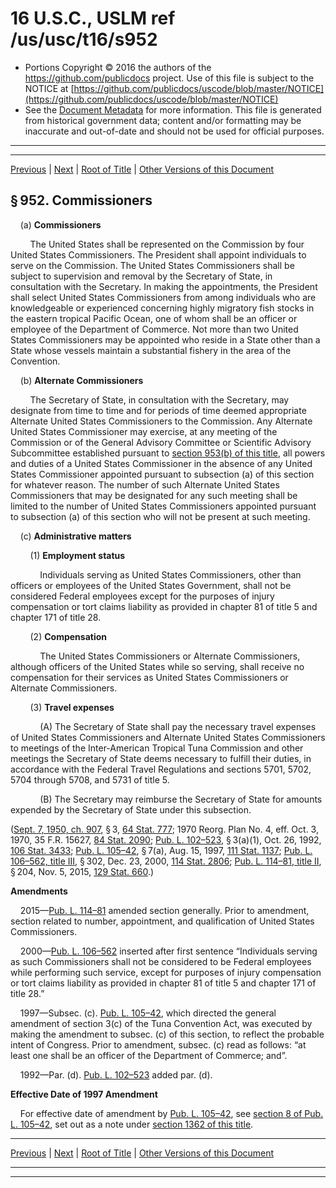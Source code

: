 ---
---

# 16 U.S.C., USLM ref /us/usc/t16/s952

* Portions Copyright © 2016 the authors of the https://github.com/publicdocs project.
  Use of this file is subject to the NOTICE at [https://github.com/publicdocs/uscode/blob/master/NOTICE](https://github.com/publicdocs/uscode/blob/master/NOTICE)
* See the [Document Metadata](././../../../..//README.md) for more information.
  This file is generated from historical government data; content and/or formatting may be inaccurate and out-of-date and should not be used for official purposes.

----------
----------

[Previous](./../../../..//us/usc/t16/ch16/m__us_usc_t16_s951.md) | [Next](./../../../..//us/usc/t16/ch16/m__us_usc_t16_s953.md) | [Root of Title](./../../../../) | [Other Versions of this Document](https://publicdocs.github.io/go/links?ns=uslm&ref=%2Fus%2Fusc%2Ft16%2Fs952)

## § 952. Commissioners

    (a) __Commissioners__ 

        The United States shall be represented on the Commission by four United States Commissioners. The President shall appoint individuals to serve on the Commission. The United States Commissioners shall be subject to supervision and removal by the Secretary of State, in consultation with the Secretary. In making the appointments, the President shall select United States Commissioners from among individuals who are knowledgeable or experienced concerning highly migratory fish stocks in the eastern tropical Pacific Ocean, one of whom shall be an officer or employee of the Department of Commerce. Not more than two United States Commissioners may be appointed who reside in a State other than a State whose vessels maintain a substantial fishery in the area of the Convention.

    (b) __Alternate Commissioners__ 

        The Secretary of State, in consultation with the Secretary, may designate from time to time and for periods of time deemed appropriate Alternate United States Commissioners to the Commission. Any Alternate United States Commissioner may exercise, at any meeting of the Commission or of the General Advisory Committee or Scientific Advisory Subcommittee established pursuant to [section 953(b) of this title][/us/usc/t16/s953/b], all powers and duties of a United States Commissioner in the absence of any United States Commissioner appointed pursuant to subsection (a) of this section for whatever reason. The number of such Alternate United States Commissioners that may be designated for any such meeting shall be limited to the number of United States Commissioners appointed pursuant to subsection (a) of this section who will not be present at such meeting.

    (c) __Administrative matters__ 

        (1) __Employment status__ 

            Individuals serving as United States Commissioners, other than officers or employees of the United States Government, shall not be considered Federal employees except for the purposes of injury compensation or tort claims liability as provided in chapter 81 of title 5 and chapter 171 of title 28.

        (2) __Compensation__ 

            The United States Commissioners or Alternate Commissioners, although officers of the United States while so serving, shall receive no compensation for their services as United States Commissioners or Alternate Commissioners.

        (3) __Travel expenses__ 

            (A) The Secretary of State shall pay the necessary travel expenses of United States Commissioners and Alternate United States Commissioners to meetings of the Inter-American Tropical Tuna Commission and other meetings the Secretary of State deems necessary to fulfill their duties, in accordance with the Federal Travel Regulations and sections 5701, 5702, 5704 through 5708, and 5731 of title 5.

            (B) The Secretary may reimburse the Secretary of State for amounts expended by the Secretary of State under this subsection.

([Sept. 7, 1950, ch. 907][/us/act/1950-09-07/ch907], § 3, [64 Stat. 777][/us/stat/64/777]; 1970 Reorg. Plan No. 4, eff. Oct. 3, 1970, 35 F.R. 15627, [84 Stat. 2090][/us/stat/84/2090]; [Pub. L. 102–523][/us/pl/102/523], § 3(a)(1), Oct. 26, 1992, [106 Stat. 3433][/us/stat/106/3433]; [Pub. L. 105–42][/us/pl/105/42], § 7(a), Aug. 15, 1997, [111 Stat. 1137][/us/stat/111/1137]; [Pub. L. 106–562, title III][/us/pl/106/562/tIII], § 302, Dec. 23, 2000, [114 Stat. 2806][/us/stat/114/2806]; [Pub. L. 114–81, title II][/us/pl/114/81/tII], § 204, Nov. 5, 2015, [129 Stat. 660][/us/stat/129/660].)

 __Amendments__ 

    2015—[Pub. L. 114–81][/us/pl/114/81] amended section generally. Prior to amendment, section related to number, appointment, and qualification of United States Commissioners.

    2000—[Pub. L. 106–562][/us/pl/106/562] inserted after first sentence “Individuals serving as such Commissioners shall not be considered to be Federal employees while performing such service, except for purposes of injury compensation or tort claims liability as provided in chapter 81 of title 5 and chapter 171 of title 28.”

    1997—Subsec. (c). [Pub. L. 105–42][/us/pl/105/42], which directed the general amendment of section 3(c) of the Tuna Convention Act, was executed by making the amendment to subsec. (c) of this section, to reflect the probable intent of Congress. Prior to amendment, subsec. (c) read as follows: “at least one shall be an officer of the Department of Commerce; and”.

    1992—Par. (d). [Pub. L. 102–523][/us/pl/102/523] added par. (d).

 __Effective Date of 1997 Amendment__ 

    For effective date of amendment by [Pub. L. 105–42][/us/pl/105/42], see [section 8 of Pub. L. 105–42][/us/pl/105/42/s8], set out as a note under [section 1362 of this title][/us/usc/t16/s1362].

----------

[Previous](./../../../..//us/usc/t16/ch16/m__us_usc_t16_s951.md) | [Next](./../../../..//us/usc/t16/ch16/m__us_usc_t16_s953.md) | [Root of Title](./../../../../) | [Other Versions of this Document](https://publicdocs.github.io/go/links?ns=uslm&ref=%2Fus%2Fusc%2Ft16%2Fs952)

----------
----------

[/us/usc/t16/s953/b]: https://publicdocs.github.io/go/links?ns=uslm&ref=%2Fus%2Fusc%2Ft16%2Fs953%2Fb
[/us/act/1950-09-07/ch907]: https://publicdocs.github.io/go/links?ns=uslm&ref=%2Fus%2Fact%2F1950-09-07%2Fch907
[/us/stat/64/777]: https://publicdocs.github.io/go/links?ns=uslm&ref=%2Fus%2Fstat%2F64%2F777
[/us/stat/84/2090]: https://publicdocs.github.io/go/links?ns=uslm&ref=%2Fus%2Fstat%2F84%2F2090
[/us/pl/102/523]: https://publicdocs.github.io/go/links?ns=uslm&ref=%2Fus%2Fpl%2F102%2F523
[/us/stat/106/3433]: https://publicdocs.github.io/go/links?ns=uslm&ref=%2Fus%2Fstat%2F106%2F3433
[/us/pl/105/42]: https://publicdocs.github.io/go/links?ns=uslm&ref=%2Fus%2Fpl%2F105%2F42
[/us/stat/111/1137]: https://publicdocs.github.io/go/links?ns=uslm&ref=%2Fus%2Fstat%2F111%2F1137
[/us/pl/106/562/tIII]: https://publicdocs.github.io/go/links?ns=uslm&ref=%2Fus%2Fpl%2F106%2F562%2FtIII
[/us/stat/114/2806]: https://publicdocs.github.io/go/links?ns=uslm&ref=%2Fus%2Fstat%2F114%2F2806
[/us/pl/114/81/tII]: https://publicdocs.github.io/go/links?ns=uslm&ref=%2Fus%2Fpl%2F114%2F81%2FtII
[/us/stat/129/660]: https://publicdocs.github.io/go/links?ns=uslm&ref=%2Fus%2Fstat%2F129%2F660
[/us/pl/114/81]: https://publicdocs.github.io/go/links?ns=uslm&ref=%2Fus%2Fpl%2F114%2F81
[/us/pl/106/562]: https://publicdocs.github.io/go/links?ns=uslm&ref=%2Fus%2Fpl%2F106%2F562
[/us/pl/105/42]: https://publicdocs.github.io/go/links?ns=uslm&ref=%2Fus%2Fpl%2F105%2F42
[/us/pl/102/523]: https://publicdocs.github.io/go/links?ns=uslm&ref=%2Fus%2Fpl%2F102%2F523
[/us/pl/105/42]: https://publicdocs.github.io/go/links?ns=uslm&ref=%2Fus%2Fpl%2F105%2F42
[/us/pl/105/42/s8]: https://publicdocs.github.io/go/links?ns=uslm&ref=%2Fus%2Fpl%2F105%2F42%2Fs8
[/us/usc/t16/s1362]: https://publicdocs.github.io/go/links?ns=uslm&ref=%2Fus%2Fusc%2Ft16%2Fs1362


